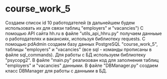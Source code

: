 # course_work_5
Создаем список id 10 работодателей (в дальнейшем будем использовать их для связи таблиц "employers" и "vacancies")
С помощью API сайта hh.ru в файле "utils_api_hhru.py" получаем данныые о работодателях и вакансиях,
используя библиотеку requests.
С помощью pdAdmin создаем базу данных PostgreSQL "course_work_5",
таблицы "employers" и "vacancies" (все sql - команды прописаны в файле sql_commands).
Для работы с БД используем библиотеку "psycopg2".
В файле "main.py" реализован код для заполнения таблиц "employers" и "vacancies" данными.
В файле "DBManager.py" создаем класс DBManager для работы с данными в БД.